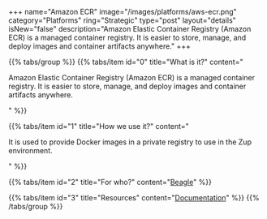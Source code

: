 +++
name="Amazon ECR"
image="/images/platforms/aws-ecr.png"
category="Platforms"
ring="Strategic"
type="post"
layout="details"
isNew="false"
description="Amazon Elastic Container Registry (Amazon ECR)  is a  managed container registry. It is easier to store, manage, and deploy images and container artifacts anywhere."
+++

{{% tabs/group %}}
  {{% tabs/item id="0" title="What is it?" content="<p>Amazon Elastic Container Registry (Amazon ECR)  is a  managed container registry. It is easier to store, manage, and deploy images and container artifacts anywhere.</p>" %}}

  {{% tabs/item id="1" title="How we use it?" content="<p>It is used to provide Docker images in a private registry to use in the Zup environment.</p>" %}}

  {{% tabs/item id="2" title="For who?" content="<a href='https://usebeagle.io/' target='_blank'>Beagle</a>" %}}

  {{% tabs/item id="3" title="Resources" content="<a href='https://aws.amazon.com/pt/training/?nc2=h_ql_le_tc' target='_blank'>Documentation</a>" %}}
{{% /tabs/group %}}
